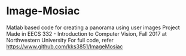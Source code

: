 # Image-Mosiac

Matlab based code for creating a panorama using user images
Project Made in EECS 332 - Introduction to Computer Vision, Fall 2017 at Northwestern University
For full code, refer https://www.github.com/kks3851/ImageMosiac